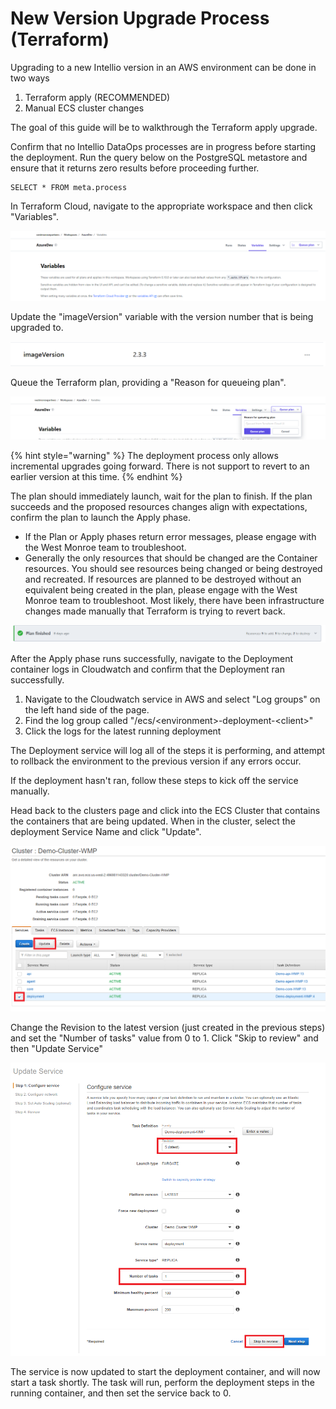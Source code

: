 # New Version Upgrade Process \(Terraform\)

Upgrading to a new Intellio version in an AWS environment can be done in two ways

1. Terraform apply \(RECOMMENDED\)
2. Manual ECS cluster changes

The goal of this guide will be to walkthrough the Terraform apply upgrade.

Confirm that no Intellio DataOps processes are in progress before starting the deployment. Run the query below on the PostgreSQL metastore and ensure that it returns zero results before proceeding further.

```text
SELECT * FROM meta.process
```

In Terraform Cloud, navigate to the appropriate workspace and then click "Variables".

![](../../.gitbook/assets/image%20%28313%29%20%281%29.png)

Update the "imageVersion" variable with the version number that is being upgraded to.

![](../../.gitbook/assets/image%20%28269%29.png)

Queue the Terraform plan, providing a "Reason for queueing plan". 

![](../../.gitbook/assets/image%20%28316%29%20%281%29.png)

{% hint style="warning" %}
The deployment process only allows incremental upgrades going forward. There is not support to revert to an earlier version at this time.
{% endhint %}

The plan should immediately launch, wait for the plan to finish. If the plan succeeds and the proposed resources changes align with expectations, confirm the plan to launch the Apply phase.

* If the Plan or Apply phases return error messages, please engage with the West Monroe team to troubleshoot.
* Generally the only resources that should be changed are the Container resources. You should see resources being changed or being destroyed and recreated. If resources are planned to be destroyed without an equivalent being created in the plan, please engage with the West Monroe team to troubleshoot. Most likely, there have been infrastructure changes made manually that Terraform is trying to revert back.

![](../../.gitbook/assets/image%20%28312%29%20%281%29.png)

After the Apply phase runs successfully, navigate to the Deployment container logs in Cloudwatch and confirm that the Deployment ran successfully.

1. Navigate to the Cloudwatch service in AWS and select "Log groups" on the left hand side of the page.
2. Find the log group called "/ecs/&lt;environment&gt;-deployment-&lt;client&gt;"
3. Click the logs for the latest running deployment

The Deployment service will log all of the steps it is performing, and attempt to rollback the environment to the previous version if any errors occur. 

If the deployment hasn't ran, follow these steps to kick off the service manually.

Head back to the clusters page and click into the ECS Cluster that contains the containers that are being updated. When in the cluster, select the deployment Service Name and click "Update".

![Cluster and Services](../../.gitbook/assets/d2.png)

Change the Revision to the latest version \(just created in the previous steps\) and set the "Number of tasks" value from 0 to 1. Click "Skip to review" and then "Update Service"

![Updating the Service](../../.gitbook/assets/d3.png)

The service is now updated to start the deployment container, and will now start a task shortly. The task will run, perform the deployment steps in the running container, and then set the service back to 0.



 


